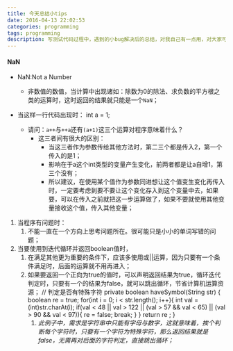 ```yaml
---
title: 今天总结小tips
date: 2016-04-13 22:02:53
categories: programming
tags: programming
description: 写测试代码过程中，遇到的小bug解决后的总结，对我自己有一点用，对大家可能只是多余
---
```

#### NaN ####


- NaN:Not a Number
	- 非数值的数值，当计算中出现诸如：除数为0的除法、求负数的平方根之类的运算时，这时返回的结果就只能是一个`NaN`；


- 当这样一行代码出现时：
		int a = 1; 

	- 请问：`a++`与`++a`还有`(a+1)`这三个运算对程序意味着什么？
		- 这三者间有很大的区别：
			- 当这三者作为参数传给其他方法时，第二三个都是传入2，第一个传入的是1；
			- 影响在于a这个int类型的变量产生变化，前两者都是让a自增1，第三个没有；
			- 所以建议，在使用某个值作为参数同进想让这个值变生变化再传入时，一定要考虑到要不要让这个变化存入到这个变量中去，如果要，可以在传入之前就把这一步运算做了，如果不要就使用其他变量接收这个值，传入其他变量；



1. 当程序有问题时：
	1. 不能一直在一个方向上思考问题所在。很可能只是小小的单词写错的问题； 
2. 当要使用到迭代循环并返回boolean值时，
	1. 在满足其他更为重要的条件下，应该多使用或||运算，因为只要有一个条件满足时，后面的运算就不用再进入；
	2. 如果要返回一个正向为true的值时，可以声明返回结果为true，循环迭代判定时，只要有一个的结果为false，就可以跳出循环，节省计算机运算资源；
			 //	判定是否有特殊字符
			private boolean haveSymbol(String str) {
				boolean re = true;
				for(int i = 0; i < str.length(); i++){
					int val = (int)str.charAt(i);
					if(val < 48 || val > 122 || (val > 57 && val < 65) || (val > 90 && val < 97)){
						re = false;
						break;
					}
				}
				return re ;
			}
		1. *此例子中，需求是字符串中只能有字母与数字，这就意味着，挨个判断每个字符时，只要有一个字符为特殊字符，那么返回结果就是false，无需再对后面的字符判定，直接跳出循环；*